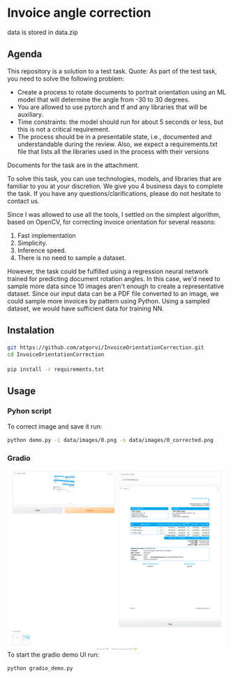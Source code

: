 # Invoice angle correction

data is stored in data.zip

## Agenda
This repository is a solution to a test task. Quote: As part of the test task, you need to solve the following problem:
- Create a process to rotate documents to portrait orientation using an ML model that will determine the angle from -30 to 30 degrees.
- You are allowed to use pytorch and tf and any libraries that will be auxiliary.
- Time constraints: the model should run for about 5 seconds or less, but this is not a critical requirement.
- The process should be in a presentable state, i.e., documented and understandable during the review.
Also, we expect a requirements.txt file that lists all the libraries used in the process with their versions

Documents for the task are in the attachment.

To solve this task, you can use technologies, models, and libraries that are familiar to you at your discretion.
We give you 4 business days to complete the task. If you have any questions/clarifications, please do not hesitate to contact us.

Since I was allowed to use all the tools, I settled on the simplest algorithm, based on OpenCV, for correcting invoice orientation for several reasons:
1. Fast implementation
2. Simplicity.
3. Inference speed.
4. There is no need to sample a dataset.

However, the task could be fulfilled using a regression neural network trained for predicting document rotation angles.
In this case, we'd need to sample more data since 10 images aren't enough to create a representative dataset.
Since our input data can be a PDF file converted to an image, we could sample more invoices by pattern using Python.
Using a sampled dataset, we would have sufficient data for training NN.

## Instalation

```sh
git https://github.com/atgorvi/InvoiceOrientationCorrection.git
cd InvoiceOrientationCorrection

pip install -r requirements.txt
```

## Usage

### Pyhon script
To correct image and save it run:

```sh
python demo.py -i data/images/0.png -s data/images/0_corrected.png
```

### Gradio
![Gradio demo image](data/demo/gradio_demo.png)
To start the gradio demo UI run:

```sh
python gradio_demo.py
```
